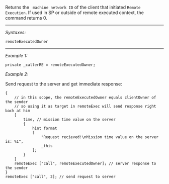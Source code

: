 Returns the ` machine network ID` of the client that initiated `Remote Execution`. If used in SP or outside of remote executed context, the command returns 0.


---
*Syntaxes:*

`remoteExecutedOwner`

---
*Example 1:*

```sqf
private _callerRE = remoteExecutedOwner;
```

*Example 2:*

Send request to the server and get immediate response:

```sqf
{
	// in this scope, the remoteExecutedOwner equals clientOwner of the sender
	// so using it as target in remoteExec will send response right back at him
	[
		time, // mission time value on the server
		{
			hint format
			[
				"Request recieved!\nMission time value on the server is: %1",
				_this
			];
		}
	]
	remoteExec ["call", remoteExecutedOwner]; // server response to the sender
} 
remoteExec ["call", 2]; // send request to server
```